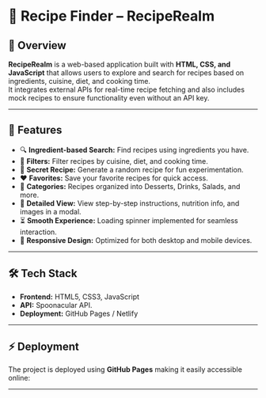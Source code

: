 # 🍴 Recipe Finder – RecipeRealm

## 📌 Overview
**RecipeRealm** is a web-based application built with **HTML, CSS, and JavaScript** that allows users to explore and search for recipes based on ingredients, cuisine, diet, and cooking time.  
It integrates external APIs for real-time recipe fetching and also includes mock recipes to ensure functionality even without an API key.

---

## 🚀 Features
- 🔍 **Ingredient-based Search:** Find recipes using ingredients you have.  
- 🥗 **Filters:** Filter recipes by cuisine, diet, and cooking time.  
- 🎲 **Secret Recipe:** Generate a random recipe for fun experimentation.  
- ❤️ **Favorites:** Save your favorite recipes for quick access.  
- 📂 **Categories:** Recipes organized into Desserts, Drinks, Salads, and more.  
- 📖 **Detailed View:** View step-by-step instructions, nutrition info, and images in a modal.  
- ⏳ **Smooth Experience:** Loading spinner implemented for seamless interaction.  
- 📱 **Responsive Design:** Optimized for both desktop and mobile devices.

---

## 🛠️ Tech Stack
- **Frontend:** HTML5, CSS3, JavaScript  
- **API:**  Spoonacular API.  
- **Deployment:** GitHub Pages / Netlify  

---

## ⚡ Deployment
The project is deployed using **GitHub Pages** making it easily accessible online:  


---


